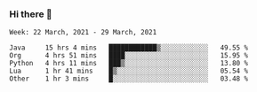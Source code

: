 ### Hi there 👋

<!--START_SECTION:waka-->
```text
Week: 22 March, 2021 - 29 March, 2021

Java     15 hrs 4 mins   ████████████▒░░░░░░░░░░░░   49.55 % 
Org      4 hrs 51 mins   ████░░░░░░░░░░░░░░░░░░░░░   15.95 % 
Python   4 hrs 11 mins   ███▒░░░░░░░░░░░░░░░░░░░░░   13.80 % 
Lua      1 hr 41 mins    █▒░░░░░░░░░░░░░░░░░░░░░░░   05.54 % 
Other    1 hr 3 mins     █░░░░░░░░░░░░░░░░░░░░░░░░   03.48 % 
```
<!--END_SECTION:waka-->

<!--
**yqmmm/yqmmm** is a ✨ _special_ ✨ repository because its `README.md` (this file) appears on your GitHub profile.

Here are some ideas to get you started:

- 🔭 I’m currently working on ...
- 🌱 I’m currently learning ...
- 👯 I’m looking to collaborate on ...
- 🤔 I’m looking for help with ...
- 💬 Ask me about ...
- 📫 How to reach me: ...
- 😄 Pronouns: ...
- ⚡ Fun fact: ...
-->
